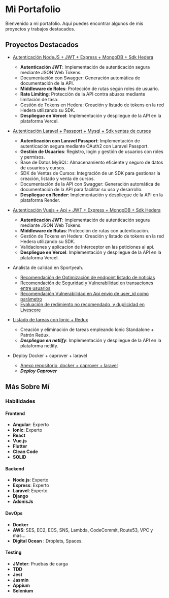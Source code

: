 # Mi Portafolio

Bienvenido a mi portafolio. Aquí puedes encontrar algunos de mis proyectos y trabajos destacados.

## Proyectos Destacados

- [Autenticación NodeJS + JWT + Express + MongoDB + Sdk Hedera](https://vercel-demo-one-plum.vercel.app/api-docs/)
  - **Autenticación JWT**: Implementación de autenticación segura mediante JSON Web Tokens.
  - Documentación con Swagger: Generación automática de documentación de la API.
  - **Middleware de Roles**: Protección de rutas según roles de usuario.
  - **Rate Limiting**: Protección de la API contra abusos mediante limitación de tasa.
  - Gestión de Tokens en Hedera: Creación y listado de tokens en la red Hedera utilizando su SDK.
  - **Despliegue en Vercel**: Implementación y despliegue de la API en la plataforma Vercel.
 
- [Autenticación Laravel + Passport + Mysql + Sdk ventas de cursos](https://api-cursos-hvmk.onrender.com/api/documentation)
  - **Autenticación con Laravel Passport**: Implementación de autenticación segura mediante OAuth2 con Laravel Passport.
  - **Gestión de Usuarios**: Registro, login y gestión de usuarios con roles y permisos.
  - Base de Datos MySQL: Almacenamiento eficiente y seguro de datos de usuarios y cursos.
  - SDK de Ventas de Cursos: Integración de un SDK para gestionar la creación, listado y venta de cursos.
  - Documentación de la API con Swagger: Generación automática de documentación de la API para facilitar su uso y desarrollo.
  - **Despliegue en Render**: Implementación y despliegue de la API en la plataforma Render.
 
- [Autenticación Vuejs + Api + JWT + Express + MongoDB + Sdk Hedera](https://front-demo-nu.vercel.app/)
  - **Autenticación JWT**: Implementación de autenticación segura mediante JSON Web Tokens.
  - **Middleware de Rutas**: Protección de rutas con autenticación.
  - Gestión de Tokens en Hedera: Creación y listado de tokens en la red Hedera utilizando su SDK.
  - Validaciones y aplicacion de Interceptor en las peticiones al api.
  - **Despliegue en Vercel**: Implementación y despliegue de la API en la plataforma Vercel.

- Analista de calidad en Sportyeah.
  - [Recomendación de Optimización de endpoint listado de noticias](https://drive.google.com/file/d/1uwQx5byb6QhX3RIUGDMos44fCyHsjg3I/view?usp=sharing)
  - [Recomendación de Seguridad y Vulnerabilidad en transaciones entre usuarios](https://drive.google.com/file/d/1HZ2Qhx8r8L84amjMy5HG2ULdZJVV6BBm/view?usp=sharing)
  - [Recomendación Vulnerabilidad en Api envio de user_id como parámetro](https://drive.google.com/file/d/10qv3aMpcpRdcHi0RUslAU4eYXP2vzFQ8/view?usp=sharing)
  - [Evaluación de redimiento no recomendado, y duplicidad en Livescore](https://drive.google.com/file/d/1AS36NqEm_vGyOCcbb65FAMQ4YuiN3YBZ/view?usp=sharing)

- [Listado de tareas con Ionic + Redux](https://todoionic-ngrx.netlify.app/)
  - Creación y eliminación de tareas empleando Ionic Standalone + Patrón Redux.
  - ***Despliegue en netlify***: Implementación y despliegue de la API en la plataforma netlify.
 
- Deploy Docker + caprover + laravel
  - [Anexo repositorio, docker + caprover + laravel](https://github.com/houltman/caprover-laravel.git)
  - ***Deploy Caprover***

## Más Sobre Mí

### Habilidades

#### Frontend
- **Angular**: Experto
- **Ionic**: Experto
- **React**
- **Vue.js**
- **Flutter**
- **Clean Code**
- **SOLID**

#### Backend
- **Node.js**: Experto
- **Express**: Experto
- **Laravel**: Experto
- **Django**
- **AdonisJs**

#### DevOps
- **Docker**
- **AWS**: SES, EC2, ECS, SNS, Lambda, CodeCommit, Route53, VPC y mas...
- **Digital Ocean** : Droplets, Spaces.

#### Testing
- **JMeter**: Pruebas de carga
- **TDD**
- **Jest**
- **Jasmin**
- **Appium**
- **Selenium**
